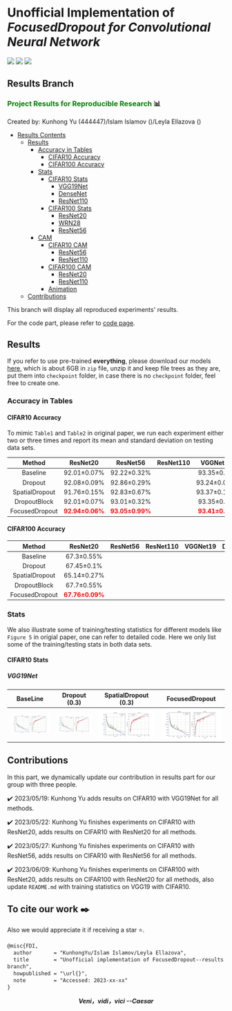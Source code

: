 # Unofficial Implementation of  ***FocusedDropout for Convolutional Neural Network***

![](https://img.shields.io/badge/data%20science-reproducible%20research-blue) ![](https://img.shields.io/badge/deeplearning-pytorch-red) ![](https://img.shields.io/badge/data%20science-XAI-yellowgreen)
## Results Branch

### <font color = 'green'> Project Results for Reproducible Research </font> :bar_chart:

Created by: Kunhong Yu (444447)/Islam Islamov ()/Leyla Ellazova ()

- [Results Contents]()
	- [Results](#results)
		- [Accuracy in Tables](#accuracy-in-tables)
			- [CIFAR10 Accuracy](#cifar10-accuracy)
			- [CIFAR100 Accuracy](#cifar100-accuracy)
		- [Stats](#stats)
			- [CIFAR10 Stats](#cifar10-stats)
				- [VGG19Net](#vgg19net)
				- [DenseNet](#densenet)
				- [ResNet110](#resnet110)
			- [CIFAR100 Stats](#cifar100-stats)
				- [ResNet20](#resnet20)
				- [WRN28](#wrn28)
				- [ResNet56](#resnet56)
		- [CAM](#cam)
			- [CIFAR10 CAM](#cifar10-cam)
				- [ResNet56](#resnet56)
				- [ResNet110](#resnet110)
			- [CIFAR100 CAM](#cifar100-cam)
				- [ResNet20](#resnet20)
				- [ResNet110](#resnet110)
			- [Animation](#animation)
	- [Contributions](#contributions)


This branch will display all reproduced experiments' results.

For the code part, please refer to [code page](https://github.com/yuranusduke/FocusedDropoutCNN).

## Results

If you refer to use pre-trained **everything**, please download our models [here](https://drive.google.com/file/d/1A4URXtEBpN95B3L6SQQjkOgkox1Afw43/view?usp=share_link), which is about 6GB in `zip` file, unzip it and keep file trees as they are, put them into `checkpoint` folder, in case there is no `checkpoint` folder, feel free to create one.

### Accuracy in Tables
#### CIFAR10 Accuracy
To mimic `Table1` and `Table2` in original paper, we run each experiment either two or three times and report its mean and standard deviation on testing data sets.

| Method              | ResNet20        | ResNet56| ResNet110 | VGGNet19 | DenseNet|WRN28 |
| :-----------------: | :-----------: |:-----------: |:-----------: |:-----------: |:-----------: |:-----------: |
| Baseline       	  |  92.01±0.07%     |   92.22±0.32%   |     |   93.35±0.1%   |      |      |
| Dropout             |  92.08±0.09%    |   92.86±0.29%   |        |   93.24±0.09%  |      |      |
| SpatialDropout      |  91.76±0.15% |   92.83±0.67%   |      |   93.37±0.13%   |     |      |
| DropoutBlock        |  92.01±0.07%  |  93.01±0.32%    |     |   93.35±0.1%   |     |     |
| FocusedDropout      |  <font color = 'red'>**92.94±0.06%**</font> |  <font color = 'red'>**93.05±0.99%**</font>   |      |    <font color = 'red'>**93.41±0.2%**</font>  |     |      |

#### CIFAR100 Accuracy

| Method              | ResNet20        | ResNet56| ResNet110 | VGGNet19 | DenseNet|WRN28 |
| :-----------------: | :-----------: |:-----------: |:-----------: |:-----------: |:-----------: |:-----------: |
| Baseline       	  |  67.3±0.55%     |      |     |       |      |      |
| Dropout             |   67.45±0.1%    |      |      |     |      |      |
| SpatialDropout      | 65.14±0.27%  |       |      |      |      |      |
| DropoutBlock        | 67.7±0.55%  |     |      |      |       |      |
| FocusedDropout      | <font color = 'red'>**67.76±0.09%**</font>  |      |      |      |      |      |

### Stats
We also illustrate some of training/testing statistics for different models like `Figure 5` in origial paper, one can refer to detailed code. Here we only list some of the training/testing stats in both data sets.
#### CIFAR10 Stats
##### VGG19Net
BaseLine             |  Dropout (0.3)|  SpatialDropout (0.3)|  FocusedDropout
:-------------------------:|:-------------------------:|:-------------------------:|:-------------------------:
![](./README/stats_vgg19_no.png)  |  ![](./README/stats_vgg19_d.png)|  ![](./README/stats_vgg19_sd.png)|  ![](./README/stats_vgg19_fd.png)


## Contributions

In this part, we dynamically update our contribution in results part for our group with three people.

:heavy_check_mark: 2023/05/19: Kunhong Yu adds results on CIFAR10 with VGG19Net for all methods.

:heavy_check_mark: 2023/05/22: Kunhong Yu finishes experiments on CIFAR10 with ResNet20, adds results on CIFAR10 with ResNet20 for all methods.

:heavy_check_mark: 2023/05/27: Kunhong Yu finishes experiments on CIFAR10 with ResNet56, adds results on CIFAR10 with ResNet56 for all methods.

:heavy_check_mark: 2023/06/09: Kunhong Yu finishes experiments on CIFAR100 with ResNet20, adds results on CIFAR100 with ResNet20 for all methods, also update `README.md` with training statistics on VGG19 with CIFAR10.


## To cite our work :black_nib:

Also we would appreciate it if receiving a star :star:.

```
@misc{FDI,
  author       = "KunhongYu/Islam Islamov/Leyla Ellazova",
  title        = "Unofficial implementation of FocusedDropout--results branch",
  howpublished = "\url{}",
  note         = "Accessed: 2023-xx-xx"
}
```

***<center>Veni，vidi，vici --Caesar</center>***